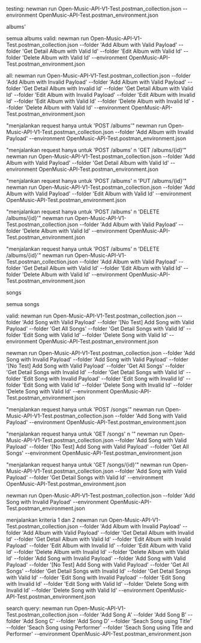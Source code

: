 testing:
newman run Open-Music-API-V1-Test.postman_collection.json --environment OpenMusic-API-Test.postman_environment.json

albums'

semua albums
valid:
newman run Open-Music-API-V1-Test.postman_collection.json --folder 'Add Album with Valid Payload' --folder 'Get Detail Album with Valid Id' --folder 'Edit Album with Valid Id' --folder 'Delete Album with Valid Id' --environment OpenMusic-API-Test.postman_environment.json

all:
newman run Open-Music-API-V1-Test.postman_collection.json --folder 'Add Album with Invalid Payload' --folder 'Add Album with Valid Payload' --folder 'Get Detail Album with Invalid Id' --folder 'Get Detail Album with Valid Id' --folder 'Edit Album with Invalid Payload' --folder 'Edit Album with Invalid Id' --folder 'Edit Album with Valid Id' --folder 'Delete Album with Invalid Id' --folder 'Delete Album with Valid Id' --environment OpenMusic-API-Test.postman_environment.json

"menjalankan request hanya untuk 'POST /albums'"
newman run Open-Music-API-V1-Test.postman_collection.json --folder 'Add Album with Invalid Payload' --environment OpenMusic-API-Test.postman_environment.json

"menjalankan request hanya untuk 'POST /albums' n 'GET /albums/{id}'"
newman run Open-Music-API-V1-Test.postman_collection.json --folder 'Add Album with Valid Payload' --folder 'Get Detail Album with Valid Id' --environment OpenMusic-API-Test.postman_environment.json

"menjalankan request hanya untuk 'POST /albums' n 'PUT /albums/{id}'"
newman run Open-Music-API-V1-Test.postman_collection.json --folder 'Add Album with Valid Payload' --folder 'Edit Album with Valid Id' --environment OpenMusic-API-Test.postman_environment.json

"menjalankan request hanya untuk 'POST /albums' n 'DELETE /albums/{id}'"
newman run Open-Music-API-V1-Test.postman_collection.json --folder 'Add Album with Valid Payload' --folder 'Delete Album with Valid Id' --environment OpenMusic-API-Test.postman_environment.json

"menjalankan request hanya untuk 'POST /albums' n 'DELETE /albums/{id}'"
newman run Open-Music-API-V1-Test.postman_collection.json --folder 'Add Album with Valid Payload' --folder 'Get Detail Album with Valid Id' --folder 'Edit Album with Valid Id' --folder 'Delete Album with Valid Id' --environment OpenMusic-API-Test.postman_environment.json

songs

semua songs

valid:
newman run Open-Music-API-V1-Test.postman_collection.json --folder 'Add Song with Valid Payload' --folder '[No Test] Add Song with Valid Payload' --folder 'Get All Songs' --folder 'Get Detail Songs with Valid Id' --folder 'Edit Song with Valid Id' --folder 'Delete Song with Valid Id' --environment OpenMusic-API-Test.postman_environment.json

newman run Open-Music-API-V1-Test.postman_collection.json --folder 'Add Song with Invalid Payload' --folder 'Add Song with Valid Payload' --folder '[No Test] Add Song with Valid Payload' --folder 'Get All Songs' --folder 'Get Detail Songs with Invalid Id' --folder 'Get Detail Songs with Valid Id' --folder 'Edit Song with Invalid Payload' --folder 'Edit Song with Invalid Id' --folder 'Edit Song with Valid Id' --folder 'Delete Song with Invalid Id' --folder 'Delete Song with Valid Id' --environment OpenMusic-API-Test.postman_environment.json

"menjalankan request hanya untuk 'POST /songs'"
newman run Open-Music-API-V1-Test.postman_collection.json --folder 'Add Song with Valid Payload' --environment OpenMusic-API-Test.postman_environment.json

"menjalankan request hanya untuk 'GET /songs' n '"
newman run Open-Music-API-V1-Test.postman_collection.json --folder 'Add Song with Valid Payload' --folder '[No Test] Add Song with Valid Payload' --folder 'Get All Songs' --environment OpenMusic-API-Test.postman_environment.json

"menjalankan request hanya untuk 'GET /songs/{id}'"
newman run Open-Music-API-V1-Test.postman_collection.json --folder 'Add Song with Valid Payload' --folder 'Get Detail Songs with Valid Id' --environment OpenMusic-API-Test.postman_environment.json

newman run Open-Music-API-V1-Test.postman_collection.json --folder 'Add Song with Invalid Payload' --environment OpenMusic-API-Test.postman_environment.json

menjalankan kriteria 1 dan 2
newman run Open-Music-API-V1-Test.postman_collection.json --folder 'Add Album with Invalid Payload' --folder 'Add Album with Valid Payload' --folder 'Get Detail Album with Invalid Id' --folder 'Get Detail Album with Valid Id' --folder 'Edit Album with Invalid Payload' --folder 'Edit Album with Invalid Id' --folder 'Edit Album with Valid Id' --folder 'Delete Album with Invalid Id' --folder 'Delete Album with Valid Id' --folder 'Add Song with Invalid Payload' --folder 'Add Song with Valid Payload' --folder '[No Test] Add Song with Valid Payload' --folder 'Get All Songs' --folder 'Get Detail Songs with Invalid Id' --folder 'Get Detail Songs with Valid Id' --folder 'Edit Song with Invalid Payload' --folder 'Edit Song with Invalid Id' --folder 'Edit Song with Valid Id' --folder 'Delete Song with Invalid Id' --folder 'Delete Song with Valid Id' --environment OpenMusic-API-Test.postman_environment.json

search query:
newman run Open-Music-API-V1-Test.postman_collection.json --folder 'Add Song A' --folder 'Add Song B' --folder 'Add Song C' --folder 'Add Song D' --folder 'Seach Song using Title' --folder 'Seach Song using Performer' --folder 'Seach Song using Title and Performer' --environment OpenMusic-API-Test.postman_environment.json
